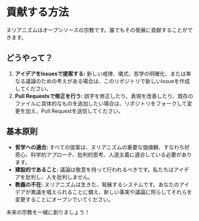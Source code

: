 
# 貢献する方法

ヌリアニズムはオープンソースの宗教です。誰でもその発展に貢献することができます。

## どうやって？

1. **アイデアをIssuesで提案する:** 新しい戒律、儀式、哲学の明確化、または単なる議論のための考えがある場合は、このリポジトリで新しいIssueを作成してください。
2. **Pull Requestsで修正を行う:** 誤字を修正したり、表現を改善したり、既存のファイルに具体的なものを追加したい場合は、リポジトリをフォークして変更を加え、Pull Requestを送信してください。

## 基本原則

- **哲学への適合:** すべての提案は、ヌリアニズムの重要な価値観、すなわち好奇心、科学的アプローチ、批判的思考、人道主義に適合している必要があります。
- **建設的であること:** 議論は敬意を持って行われるべきです。私たちはアイデアを批判し、人を批判しません。
- **教義の不在:** ヌリアニズムは生きた、発展するシステムです。あなたのアイデアが異議を唱えられることに備え、新しい事実や議論に照らしてそれらを変更することにオープンでいてください。

未来の宗教を一緒に創りましょう！
